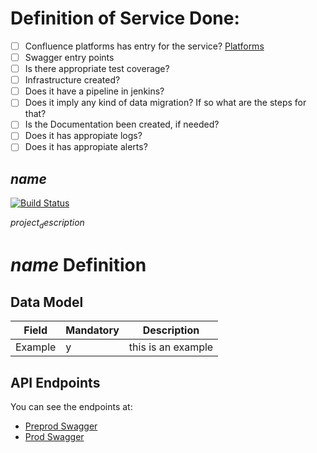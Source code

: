 # Definition of Service Done:
- [ ] Confluence platforms has entry for the service? [Platforms](https://confluence.aws.telegraph.co.uk/display/PLAT/Platforms+Home)
- [ ] Swagger entry points
- [ ] Is there appropriate test coverage?
- [ ] Infrastructure created?
- [ ] Does it have a pipeline in jenkins? 
- [ ] Does it imply any kind of data migration? If so what are the steps for that?
- [ ] Is the Documentation been created, if needed?
- [ ] Does it has appropiate logs?
- [ ] Does it has appropiate alerts?

$name$
-------
[![Build Status](https://jenkins-prod.api-platforms.telegraph.co.uk/job/Pipeline/job/$name$/badge/icon)](https://jenkins-prod.api-platforms.telegraph.co.uk/job/Pipeline/job/$name$/)

$project_description$

# $name$ Definition

## Data Model

|Field|Mandatory|Description|
|:--------------:|:------------|:--------------:|
|Example|y|this is an example|

## API Endpoints

You can see the endpoints at:
- [Preprod Swagger](http://swagger-ui-preprod.api-platforms.telegraph.co.uk/?url=http://platforms-preprod.api-platforms.telegraph.co.uk/$name$/swagger.json)
- [Prod Swagger](http://swagger-ui-prod.api-platforms.telegraph.co.uk/?url=http://platforms-prod.api-platforms.telegraph.co.uk/$name$/swagger.json)
